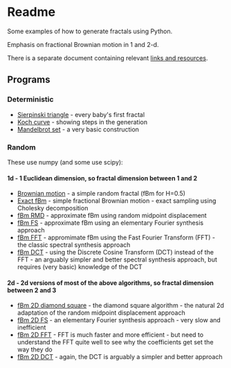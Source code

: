 # Readme

Some examples of how to generate fractals using Python.

Emphasis on fractional Brownian motion in 1 and 2-d.

There is a separate document containing relevant [links and resources](Notes.md).

## Programs

### Deterministic

* [Sierpinski triangle](sierp.py) - every baby's first fractal
* [Koch curve](koch.py) - showing steps in the generation
* [Mandelbrot set](mandel.py) - a very basic construction

### Random

These use numpy (and some use scipy):

#### 1d - 1 Euclidean dimension, so fractal dimension between 1 and 2

* [Brownian motion](bm.py) - a simple random fractal (fBm for H=0.5)
* [Exact fBm](fbm.py) - simple fractional Brownian motion - exact sampling using Cholesky decomposition
* [fBm RMD](fbmrmd.py) - approximate fBm using random midpoint displacement
* [fBm FS](fbmfs.py) - approximate fBm using an elementary Fourier synthesis approach
* [fBm FFT](fbmfft.py) - appromimate fBm using the Fast Fourier Transform (FFT) - the classic spectral synthesis approach
* [fBm DCT](fbmdct.py) - using the Discrete Cosine Transform (DCT) instead of the FFT - an arguably simpler and better spectral synthesis approach, but requires (very basic) knowledge of the DCT

#### 2d - 2d versions of most of the above algorithms, so fractal dimension between 2 and 3

* [fBm 2D diamond square](fbm2ds.py) - the diamond square algorithm - the natural 2d adaptation of the random midpoint displacement approach
* [fBm 2D FS](fbm2fs.py) - an elementary Fourier synthesis approach - very slow and inefficient
* [fBm 2D FFT](fbm2fft.py) - FFT is much faster and more efficient - but need to understand the FFT quite well to see why the coefficients get set the way they do
* [fBm 2D DCT](fbm2dct.py) - again, the DCT is arguably a simpler and better approach

